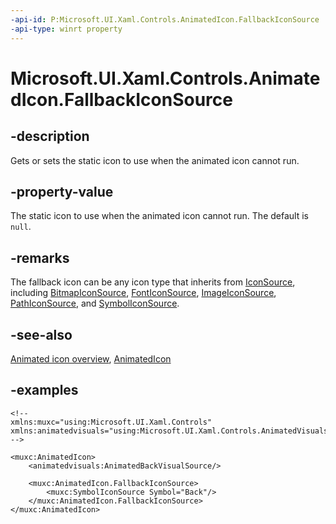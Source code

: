 ```yaml
---
-api-id: P:Microsoft.UI.Xaml.Controls.AnimatedIcon.FallbackIconSource
-api-type: winrt property
---
```


# Microsoft.UI.Xaml.Controls.AnimatedIcon.FallbackIconSource

<!--
public Microsoft.UI.Xaml.Controls.IconSource FallbackIconSource { get; set; }
-->

## -description

Gets or sets the static icon to use when the animated icon cannot run.

## -property-value

The static icon to use when the animated icon cannot run. The default is `null`.

## -remarks

The fallback icon can be any icon type that inherits from [IconSource](iconsource.md), including [BitmapIconSource](bitmapiconsource.md), [FontIconSource](fonticonsource.md), [ImageIconSource](imageiconsource.md), [PathIconSource](pathiconsource.md), and [SymbolIconSource](symboliconsource.md).

## -see-also

[Animated icon overview](/windows/uwp/design/controls-and-patterns/animated-icon), [AnimatedIcon](animatedicon.md)

## -examples

```xaml
<!-- 
xmlns:muxc="using:Microsoft.UI.Xaml.Controls"
xmlns:animatedvisuals="using:Microsoft.UI.Xaml.Controls.AnimatedVisuals"
-->

<muxc:AnimatedIcon>
    <animatedvisuals:AnimatedBackVisualSource/>

    <muxc:AnimatedIcon.FallbackIconSource>
        <muxc:SymbolIconSource Symbol="Back"/>
    </muxc:AnimatedIcon.FallbackIconSource>
</muxc:AnimatedIcon>
```
